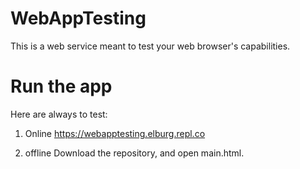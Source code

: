 # WebAppTesting
This is a web service meant to test your web browser's capabilities.

# Run the app

Here are always to test:

1. Online
https://webapptesting.elburg.repl.co

2. offline
Download the repository, and open main.html.
